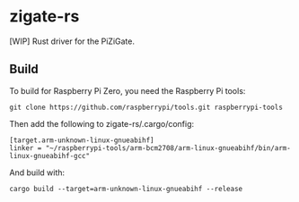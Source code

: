 # zigate-rs

[WIP] Rust driver for the PiZiGate.

## Build

To build for Raspberry Pi Zero, you need the Raspberry Pi tools:

    git clone https://github.com/raspberrypi/tools.git raspberrypi-tools

Then add the following to zigate-rs/.cargo/config:

    [target.arm-unknown-linux-gnueabihf]
    linker = "~/raspberrypi-tools/arm-bcm2708/arm-linux-gnueabihf/bin/arm-linux-gnueabihf-gcc"

And build with:

    cargo build --target=arm-unknown-linux-gnueabihf --release

